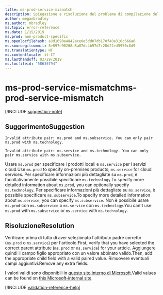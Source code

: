 ```yaml
---
title: ms-prod-service-mismatch
description: Spiegazione e risoluzione del problema di compilazione della documentazione ms-prod-service-mismatch
author: meganbradley
ms.author: mbradley
ms.topic: error-reference
ms.date: 1/15/2019
ms.prod: non-product-specific
ms.openlocfilehash: a8d1698a4842ace0e5dd07db170f40a310c666a6
ms.sourcegitcommit: 8e897e90268a8a87dc4b97d7c28d22ed5950c8d9
ms.translationtype: HT
ms.contentlocale: it-IT
ms.lasthandoff: 03/29/2019
ms.locfileid: "58636794"
---
```

# <a name="ms-prod-service-mismatch"></a><span data-ttu-id="e8313-103">ms-prod-service-mismatch</span><span class="sxs-lookup"><span data-stu-id="e8313-103">ms-prod-service-mismatch</span></span>

[!INCLUDE [suggestion-note](includes/suggestion-note.md)]

## <a name="suggestion"></a><span data-ttu-id="e8313-104">Suggerimento</span><span class="sxs-lookup"><span data-stu-id="e8313-104">Suggestion</span></span>

`Invalid attribute pair: ms.prod and ms.subservice. You can only pair ms.prod with ms.technology.`

`Invalid attribute pair: ms.service and ms.technology. You can only pair ms.service with ms.subservice.`

<span data-ttu-id="e8313-105">Usare `ms.prod` per specificare i prodotti locali e `ms.service` per i servizi cloud.</span><span class="sxs-lookup"><span data-stu-id="e8313-105">Use `ms.prod` to specify on-premises products; `ms.service` for cloud services.</span></span> <span data-ttu-id="e8313-106">Per specificare informazioni più dettagliate su `ms.prod`, è facoltativamente possibile specificare `ms.technology`.</span><span class="sxs-lookup"><span data-stu-id="e8313-106">To specify more detailed information about `ms.prod`, you can optionally specify `ms.technology`.</span></span> <span data-ttu-id="e8313-107">Per specificare informazioni più dettagliate su `ms.service`, è possibile specificare `ms.subservice`.</span><span class="sxs-lookup"><span data-stu-id="e8313-107">To specify more detailed information about `ms.service`, you can specify `ms.subservice`.</span></span> <span data-ttu-id="e8313-108">Non è possibile usare `ms.prod` con `ms.subservice` o `ms.service` con `ms.technology`.</span><span class="sxs-lookup"><span data-stu-id="e8313-108">You can't use `ms.prod` with `ms.subservice` or `ms.service` with `ms.technology`.</span></span>

## <a name="resolution"></a><span data-ttu-id="e8313-109">Risoluzione</span><span class="sxs-lookup"><span data-stu-id="e8313-109">Resolution</span></span>

<span data-ttu-id="e8313-110">Verificare prima di tutto di aver selezionato l'attributo padre corretto (`ms.prod` o `ms.service`) per l'articolo.</span><span class="sxs-lookup"><span data-stu-id="e8313-110">First, verify that you have selected the correct parent attribute (`ms.prod` or `ms.service`) for your article.</span></span> <span data-ttu-id="e8313-111">Aggiungere quindi il campo figlio appropriato con un valore abbinato valido.</span><span class="sxs-lookup"><span data-stu-id="e8313-111">Then, add the appropriate child field with a valid paired value.</span></span> <span data-ttu-id="e8313-112">Rimuovere eventuali campi aggiuntivi.</span><span class="sxs-lookup"><span data-stu-id="e8313-112">Remove any extra fields.</span></span>

<span data-ttu-id="e8313-113">I valori validi sono disponibili in [questo sito interno di Microsoft](https://docsmetadatatool.azurewebsites.net/allowlists).</span><span class="sxs-lookup"><span data-stu-id="e8313-113">Valid values can be found on [this Microsoft-internal site](https://docsmetadatatool.azurewebsites.net/allowlists).</span></span>

<!--make sure to add this file to your includes folder and verify the path-->
[!INCLUDE [validation-reference-help](includes/validation-reference-help.md)]
